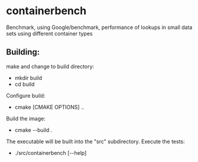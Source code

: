 # containerbench
Benchmark, using Google/benchmark, performance of lookups in small data sets using different container types

## Building:
make and change to build directory:
- mkdir build
- cd build

Configure build:
- cmake [CMAKE OPTIONS] ..

Build the image:
- cmake --build .

The executable will be built into the "src" subdirectory. Execute the tests:
- ./src/containerbench [--help]
